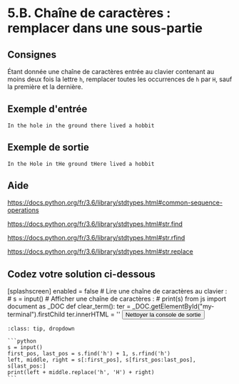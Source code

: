 # 5.B. Chaîne de caractères : remplacer dans une sous-partie

## Consignes

Étant donnée une chaîne de caractères entrée au clavier contenant au moins deux fois la lettre `h`, remplacer toutes les occurrences de `h` par `H`, sauf la première et la dernière.

## Exemple d'entrée

```
In the hole in the ground there lived a hobbit
```

## Exemple de sortie

```
In the Hole in tHe ground tHere lived a hobbit
```

## Aide

https://docs.python.org/fr/3.6/library/stdtypes.html#common-sequence-operations

https://docs.python.org/fr/3.6/library/stdtypes.html#str.find

https://docs.python.org/fr/3.6/library/stdtypes.html#str.rfind

https://docs.python.org/fr/3.6/library/stdtypes.html#str.replace

## Codez votre solution ci-dessous

<py-config>
    [splashscreen]
        enabled = false
</py-config>
<py-repl>
    # Lire une chaîne de caractères au clavier :
# s = input()
# Afficher une chaîne de caractères :
# print(s)
</py-repl>
<py-terminal id="my-terminal"></py-terminal>
<py-script>
from js import document as _DOC
def clear_term():
    ter = _DOC.getElementById("my-terminal").firstChild
    ter.innerHTML = ''
</py-script>
<button py-click="clear_term()" id="clear-terminal" class="py-button">Nettoyer la console de sortie</button>


````{admonition} Cliquez ici pour voir la solution
:class: tip, dropdown

```python
s = input()
first_pos, last_pos = s.find('h') + 1, s.rfind('h')
left, middle, right = s[:first_pos], s[first_pos:last_pos], s[last_pos:]
print(left + middle.replace('h', 'H') + right)
```
````
